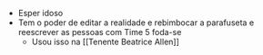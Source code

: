 - Esper idoso
- Tem o poder de editar a realidade e rebimbocar a parafuseta e reescrever as pessoas com Time 5 foda-se
	- Usou isso na [[Tenente Beatrice Allen]]